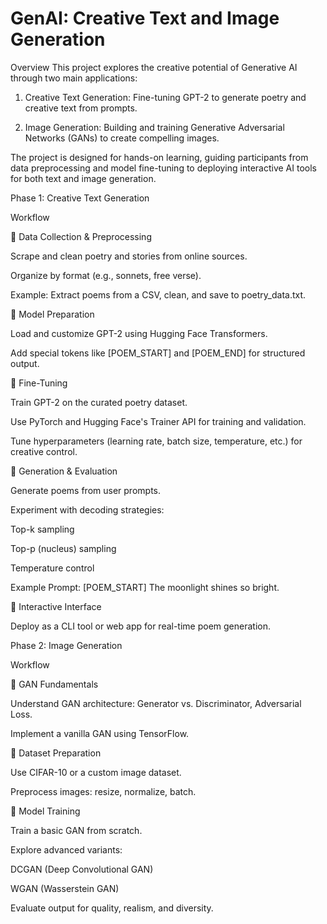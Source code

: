 # GenAI: Creative Text and Image Generation
Overview
This project explores the creative potential of Generative AI through two main applications:

1. Creative Text Generation: Fine-tuning GPT-2 to generate poetry and creative text from prompts.

2. Image Generation: Building and training Generative Adversarial Networks (GANs) to create compelling images.

The project is designed for hands-on learning, guiding participants from data preprocessing and model fine-tuning to deploying interactive AI tools for both text and image generation.

Phase 1: Creative Text Generation

 Workflow

🔹 Data Collection & Preprocessing

Scrape and clean poetry and stories from online sources.

Organize by format (e.g., sonnets, free verse).

Example: Extract poems from a CSV, clean, and save to poetry_data.txt.

🔹 Model Preparation

Load and customize GPT-2 using Hugging Face Transformers.

Add special tokens like [POEM_START] and [POEM_END] for structured output.

🔹 Fine-Tuning

Train GPT-2 on the curated poetry dataset.

Use PyTorch and Hugging Face's Trainer API for training and validation.

Tune hyperparameters (learning rate, batch size, temperature, etc.) for creative control.

🔹 Generation & Evaluation

Generate poems from user prompts.

Experiment with decoding strategies:

Top-k sampling

Top-p (nucleus) sampling

Temperature control

Example Prompt: [POEM_START] The moonlight shines so bright.

🔹 Interactive Interface

Deploy as a CLI tool or web app for real-time poem generation.

Phase 2: Image Generation

 Workflow

🔹 GAN Fundamentals

Understand GAN architecture: Generator vs. Discriminator, Adversarial Loss.

Implement a vanilla GAN using TensorFlow.

🔹 Dataset Preparation

Use CIFAR-10 or a custom image dataset.

Preprocess images: resize, normalize, batch.

🔹 Model Training

Train a basic GAN from scratch.

Explore advanced variants:

DCGAN (Deep Convolutional GAN)

WGAN (Wasserstein GAN)

Evaluate output for quality, realism, and diversity.
